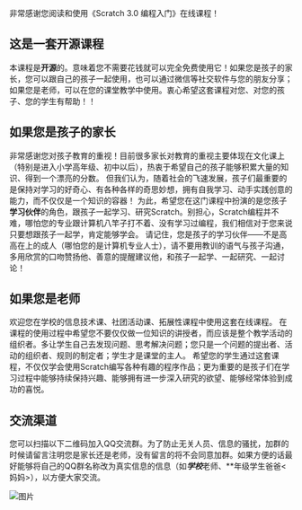非常感谢您阅读和使用《Scratch 3.0 编程入门》在线课程！

## 这是一套开源课程
本课程是**开源**的。意味着您不需要花钱就可以完全免费使用它！如果您是孩子的家长，您可以跟自己的孩子一起使用，也可以通过微信等社交软件与您的朋友分享；如果您是老师，可以在您的课堂教学中使用。衷心希望这套课程对您、对您的孩子、您的学生有帮助！！

## 如果您是孩子的家长
非常感谢您对孩子教育的重视！目前很多家长对教育的重视主要体现在文化课上（特别是进入小学高年级、初中以后），热衷于希望自己的孩子能够积累大量的知识、得到一个漂亮的分数。
但我们认为，随着社会的飞速发展，孩子们最重要的是保持对学习的好奇心、有各种各样的奇思妙想，拥有自我学习、动手实践创意的能力，而不仅仅是一个知识的容器！
为此，希望您在这门课程中扮演的是您孩子**学习伙伴**的角色，跟孩子一起学习、研究Scratch。别担心，Scratch编程并不难，哪怕您的专业跟计算机八竿子打不着、没有学习过编程，我们相信对于您来说只要想跟孩子一起学，肯定能够学会。
请记住，您是孩子的学习伙伴——不是高高在上的成人（哪怕您的是计算机专业人士），请不要用教训的语气与孩子沟通，多用欣赏的口吻赞扬他、善意的提醒建议他，和孩子一起学、一起研究、一起讨论！

## 如果您是老师
欢迎您在学校的信息技术课、社团活动课、拓展性课程中使用这套在线课程。
在课程的使用过程中希望您不要仅仅做一位知识的讲授者，而应该是整个教学活动的组织者。多让学生自己去发现问题、思考解决问题；您只是一个问题的提出者、活动的组织者、规则的制定者；学生才是课堂的主人。
希望您的学生通过这套课程，不仅仅学会使用Scratch编写各种有趣的程序作品；更为重要的是孩子们在学习过程中能够持续保持兴趣、能够拥有进一步深入研究的欲望、能够经常体验到成功的喜悦。

## 交流渠道
您可以扫描以下二维码加入QQ交流群。为了防止无关人员、信息的骚扰，加群的时候请留言注明您是家长还是老师，没有留言的将不会同意加群。如果方便的话最好能够将自己的QQ群名称改为真实信息的信息（如***学校***老师、**年级学生爸爸<妈妈>），以方便大家交流。

![图片](http://www.haohaodada.com/edu/Scratch3/img/a10101.png)
